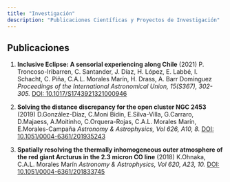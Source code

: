 ```yaml
---
title: "Investigación"
description: "Publicaciones Científicas y Proyectos de Investigación"
---
```


## Publicaciones

1. **Inclusive Eclipse: A sensorial experiencing along Chile** (2021)
   P. Troncoso-Iribarren, C. Santander, J. Díaz, H. López, E. Labbé, I. Schacht, C. Piña, C.A.L. Morales Marín, H. Drass, A. Barr Domínguez
   *Proceedings of the International Astronomical Union, 15(S367), 302-305.*
   [DOI: 10.1017/S1743921321000946](https://doi:10.1017/S1743921321000946)

2. **Solving the distance discrepancy for the open cluster NGC 2453** (2019)
   D.González-Díaz, C.Moni Bidin, E.Silva-Villa, G.Carraro, D.Majaess, A.Moitinho, C.Orquera-Rojas, C.A.L. Morales Marín, E.Morales-Campaña
   *Astronomy & Astrophysics, Vol 626, A10, 8.*
   [DOI: 10.1051/0004-6361/201935243](https://doi.org/10.1051/0004-6361/201935243)

3. **Spatially resolving the thermally inhomogeneous outer atmosphere of the red giant Arcturus in the 2.3 micron CO line** (2018)
   K.Ohnaka, C.A.L. Morales Marín
   *Astronomy & Astrophysics, Vol 620, A23, 10.*
   [DOI: 10.1051/0004-6361/201833745](https://doi.org/10.1051/0004-6361/201833745)